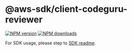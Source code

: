 # @aws-sdk/client-codeguru-reviewer

[![NPM version](https://img.shields.io/npm/v/@aws-sdk/client-codeguru-reviewer/latest.svg)](https://www.npmjs.com/package/@aws-sdk/client-codeguru-reviewer)
[![NPM downloads](https://img.shields.io/npm/dm/@aws-sdk/client-codeguru-reviewer.svg)](https://www.npmjs.com/package/@aws-sdk/client-codeguru-reviewer)

For SDK usage, please step to [SDK readme](https://github.com/aws/aws-sdk-js-v3).
